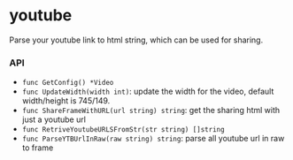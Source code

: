 # youtube

Parse your youtube link to html string, which can be used for sharing.

### API

- `func GetConfig() *Video`
- `func UpdateWidth(width int)`: update the width for the video, default width/height is 745/149.
- `func ShareFrameWithURL(url string) string`: get the sharing html with just a youtube url
- `func RetriveYoutubeURLSFromStr(str string) []string`
- `func ParseYTBUrlInRaw(raw string) string`: parse all youtube url in raw to frame